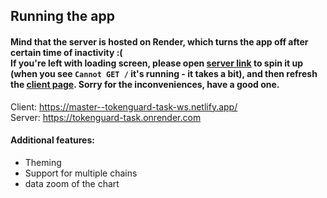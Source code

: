 ## Running the app

#### Mind that the server is hosted on Render, which turns the app off after certain time of inactivity :( <br/> If you're left with loading screen, please open [server link](https://tokenguard-task.onrender.com) to spin it up (when you see `Cannot GET /` it's running - it takes a bit), and then refresh the [client page](https://master--tokenguard-task-ws.netlify.app/). Sorry for the inconveniences, have a good one.

Client: https://master--tokenguard-task-ws.netlify.app/ <br/>
Server: https://tokenguard-task.onrender.com

#### Additional features:
- Theming
- Support for multiple chains
- data zoom of the chart
